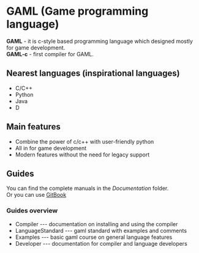 # GAML (Game programming language)

**GAML** - it is c-style based programming language which designed mostly for game development. \
**GAML-c** - first compiler for GAML.

## Nearest languages (inspirational languages)

- C/C++
- Python
- Java
- D

## Main features

- Combine the power of c/c++ with user-friendly python
- All in for game development
- Modern features without the need for legacy support



## Guides

You can find the complete manuals in the *Documentation* folder. \
Or you can use [GitBook](https://grosslava.gitbook.io/gaml-c/)

### Guides overview

- Compiler --- documentation on installing and using the compiler
- LanguageStandard --- gaml standard with examples and comments
- Examples --- basic gaml course on general language features
- Developer --- documentation for compiler and language developers
